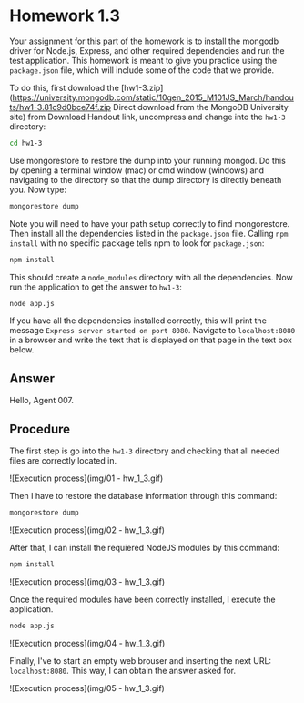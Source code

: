 # Homework 1.3

Your assignment for this part of the homework is to install the mongodb driver for Node.js, Express, and other required dependencies and run the test application. This homework is meant to give you practice using the ```package.json``` file, which will include some of the code that we provide.

To do this, first download the [hw1-3.zip](https://university.mongodb.com/static/10gen_2015_M101JS_March/handouts/hw1-3.81c9d0bce74f.zip Direct download from the MongoDB University site) from Download Handout link, uncompress and change into the ```hw1-3``` directory:

```sh
cd hw1-3
```

Use mongorestore to restore the dump into your running mongod. Do this by opening a terminal window (mac) or cmd window (windows) and navigating to the directory so that the dump directory is directly beneath you. Now type:

```sh
mongorestore dump
```

Note you will need to have your path setup correctly to find mongorestore.
Then install all the dependencies listed in the ```package.json``` file. Calling ```npm install``` with no specific package tells npm to look for ```package.json```:

```sh
npm install
```

This should create a ```node_modules``` directory with all the dependencies. Now run the application to get the answer to ```hw1-3```:

```sh
node app.js
```


If you have all the dependencies installed correctly, this will print the message ```Express server started on port 8080```. Navigate to ```localhost:8080``` in a browser and write the text that is displayed on that page in the text box below.

## Answer

Hello, Agent 007.

## Procedure

The first step is go into the ```hw1-3``` directory and checking that all needed files are correctly located in.

![Execution process](img/01 - hw_1_3.gif)

Then I have to restore the database information through this command:

```sh
mongorestore dump
```

![Execution process](img/02 - hw_1_3.gif)

After that, I can install the requiered NodeJS modules by this command:

```sh
npm install
```

![Execution process](img/03 - hw_1_3.gif)

Once the required modules have been correctly installed, I execute the application.

```sh
node app.js
```

![Execution process](img/04 - hw_1_3.gif)

Finally, I've to start an empty web brouser and inserting the next URL: ```localhost:8080```. This way, I can obtain the answer asked for.

![Execution process](img/05 - hw_1_3.gif)
